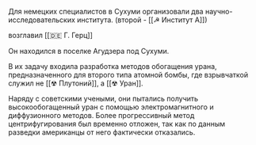 Для немецких специалистов в Сухуми организовали два научно-исследовательских института. (второй - [[☭ Институт А]])

возглавил [[🇩🇪 Г. Герц]] 

Он находился в поселке Агудзера под Сухуми. 

В их задачу входила разработка методов обогащения урана, предназначенного для второго типа атомной бомбы, где взрывчаткой служил не [[☢ Плутоний]], а [[☢ Уран]]. 

Наряду с советскими учеными, они пытались получить высокообогащенный уран с помощью электромагнитного и диффузионного методов. Более прогрессивный метод центрифугирования был временно отложен, так как по данным разведки американцы от него фактически отказались.